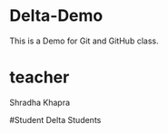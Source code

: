 # Delta-Demo
This is a Demo for Git and GitHub class.

# teacher
Shradha Khapra

#Student
Delta Students